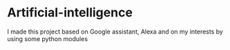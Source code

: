 # Artificial-intelligence
I made this project based on Google assistant, Alexa and on my interests by using some python modules 
